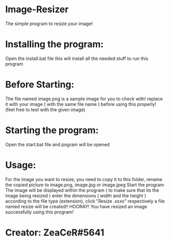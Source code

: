 # Image-Resizer
The simple program to resize your image!

# Installing the program:
Open the install.bat file
this will install all the needed stuff to run this program

# Before Starting: 
The file named image.png is a sample image for you to check with!
replace it with your image ( with the same file name ) before using this properly!
(feel free to test with the given image)

# Starting the program:
Open the start.bat file and pogram will be opened

# Usage:
For the image you want to resize, you need to copy it to this folder,
rename the copied picture to image.png, image.jpg or image.jpeg
Start the program
The image will be displayed within the program ( to make sure that its the image being resized )
enter the dimensions ( width and the height )
according to the file type (extension), click "Resize .xxxx" respectively
a file named resize will be created!! 
HOORAY! You have resized an image successfully using this program!

# Creator: ZeaCeR#5641


